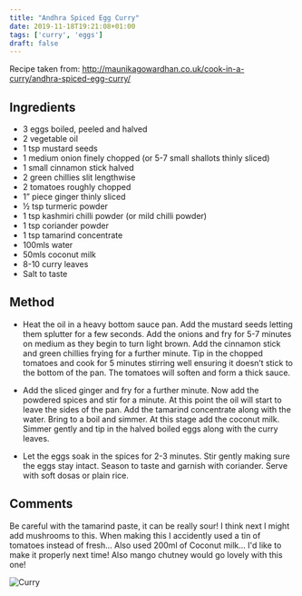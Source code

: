 ```yaml
---
title: "Andhra Spiced Egg Curry"
date: 2019-11-18T19:21:08+01:00
tags: ['curry', 'eggs']
draft: false
---
```


Recipe taken from: http://maunikagowardhan.co.uk/cook-in-a-curry/andhra-spiced-egg-curry/

## Ingredients 

* 3 eggs boiled, peeled and halved
* 2 vegetable oil
* 1 tsp mustard seeds
* 1 medium onion finely chopped (or 5-7 small shallots thinly sliced)
* 1 small cinnamon stick halved
* 2 green chillies slit lengthwise
* 2 tomatoes roughly chopped
* 1” piece ginger thinly sliced
* ½ tsp turmeric powder
* 1 tsp kashmiri chilli powder (or mild chilli powder)
* 1 tsp coriander powder
* 1 tsp tamarind concentrate
* 100mls water
* 50mls coconut milk
* 8-10 curry leaves
* Salt to taste

## Method

* Heat the oil in a heavy bottom sauce pan. Add the mustard seeds letting them splutter for a few seconds. Add the onions and fry for 5-7 minutes on medium as they begin to turn light brown. Add the cinnamon stick and green chillies frying for a further minute. Tip in the chopped tomatoes and cook for 5 minutes stirring well ensuring it doesn’t stick to the bottom of the pan. The tomatoes will soften and form a thick sauce.

* Add the sliced ginger and fry for a further minute. Now add the powdered spices and stir for a minute. At this point the oil will start to leave the sides of the pan. Add the tamarind concentrate along with the water. Bring to a boil and simmer. At this stage add the coconut milk. Simmer gently and tip in the halved boiled eggs along with the curry leaves.

* Let the eggs soak in the spices for 2-3 minutes. Stir gently making sure the eggs stay intact. Season to taste and garnish with coriander. Serve with soft dosas or plain rice.

## Comments

Be careful with the tamarind paste, it can be really sour! I think next I might add mushrooms to this. When making this I accidently used a tin of tomatoes instead of fresh... Also used 200ml of Coconut milk... I'd like to make it properly next time! Also mango chutney would go lovely with this one!

![Curry](/food/images/IMG_0978.jpg)<br><br>